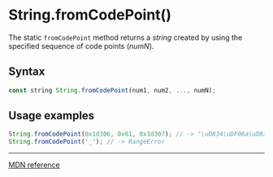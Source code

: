 # String.fromCodePoint()

The static `fromCodePoint` method returns a _string_ created by using the specified sequence of code points (_numN_).

## Syntax

```js
const string String.fromCodePoint(num1, num2, ..., numN);
```

## Usage examples

```js
String.fromCodePoint(0x1d306, 0x61, 0x1d307); // -> "\uD834\uDF06a\uD834\uDF07"
String.fromCodePoint('_'); // -> RangeError
```

---

[MDN reference](https://developer.mozilla.org/en-US/docs/Web/JavaScript/Reference/Global_Objects/String/fromCodePoint)
